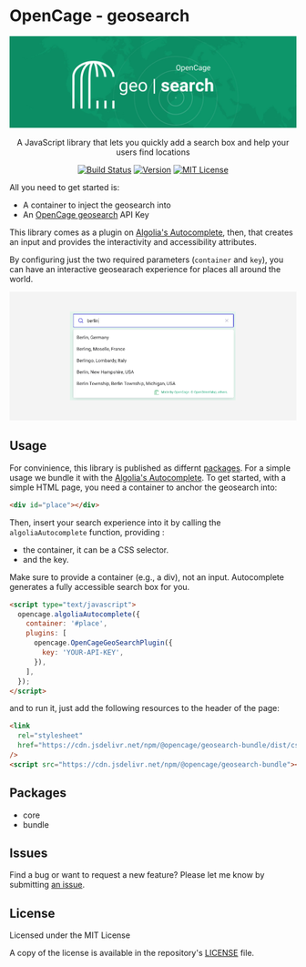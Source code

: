 # OpenCage - geosearch

<div align="center">

[![header](/resources/OpenCage-geosearch-header.png)](https://opencagedata.com/geosearch)

<p>A JavaScript library that lets you quickly add a search box and help your users find locations</p>

[![Build Status](https://app.travis-ci.com/OpenCageData/geosearch.svg?token=8YN5QSo2Lnt3LymLoxZZ&branch=develop)](https://app.travis-ci.com/OpenCageData/geosearch)
[![Version](https://img.shields.io/npm/v/@opencage/geosearch-core.svg?style=flat-square)](https://www.npmjs.com/package/@opencage/geosearch-core)
[![MIT License](https://img.shields.io/badge/License-MIT-green.svg?style=flat-square)](LICENSE)

</div>

All you need to get started is:

- A container to inject the geosearch into
- An [OpenCage geosearch](https://opencagedata.com/geosearch) API Key

This library comes as a plugin on [Algolia's Autocomplete](https://github.com/algolia/autocomplete), then, that creates an input and provides the interactivity and accessibility attributes.

By configuring just the two required parameters (`container` and `key`), you can have an interactive geosearach experience for places all around the world.

![header](/resources/screenshot-results-berlin.png)

## Usage

For convinience, this library is published as differnt [packages](#Packages). For a simple usage we bundle it with the [Algolia's Autocomplete](https://github.com/algolia/autocomplete).
To get started, with a simple HTML page, you need a container to anchor the geosearch into:

```html
<div id="place"></div>
```

Then, insert your search experience into it by calling the `algoliaAutocomplete` function, providing :

- the container, it can be a CSS selector.
- and the key.

Make sure to provide a container (e.g., a div), not an input. Autocomplete generates a fully accessible search box for you.

```html
<script type="text/javascript">
  opencage.algoliaAutocomplete({
    container: '#place',
    plugins: [
      opencage.OpenCageGeoSearchPlugin({
        key: 'YOUR-API-KEY',
      }),
    ],
  });
</script>
```

and to run it, just add the following resources to the header of the page:

```html
<link
  rel="stylesheet"
  href="https://cdn.jsdelivr.net/npm/@opencage/geosearch-bundle/dist/css/autocomplete-theme-classic.min.css"
/>
<script src="https://cdn.jsdelivr.net/npm/@opencage/geosearch-bundle"></script>
```

## Packages

- core
- bundle

## Issues

Find a bug or want to request a new feature? Please let me know by submitting [an issue](https://github.com/OpenCageData/geosearch/issues).

## License

Licensed under the MIT License

A copy of the license is available in the repository's [LICENSE](LICENSE) file.
